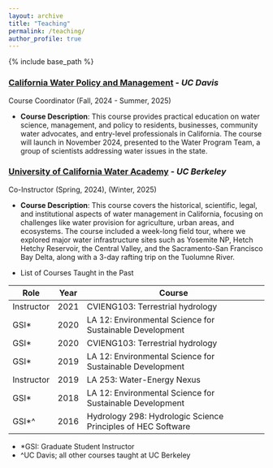```yaml
---
layout: archive
title: "Teaching"
permalink: /teaching/
author_profile: true
---
```


{% include base_path %}

<!--
### [Introduction to Spatial Analysis for Environmental Sciences (ERTH 660)](https://catalog.csuchico.edu/courses/erth/) - _CSU Chico_
Instructor (Spring, 2026)
* **Course Description**: Foundational GIS for environmental applications—spatial data models (vector/raster), coordinate systems and projections, data acquisition/cleaning, cartography, and core spatial analyses (overlay, proximity, terrain). Hands-on labs using GIS tools with case studies from California watersheds.

### [Introduction to Climate Change (ERTH 104)](https://catalog.csuchico.edu/courses/erth/)  - _CSU Chico_
Instructor (Spring, 2026)
* **Course Description**: Scientific basis of climate change—energy balance, greenhouse gases, observations and models, scenarios—and impacts on water resources, extreme events, ecosystems, and society. Emphasis on mitigation and adaptation, quantitative labs, and clear communication.
-->

### [California Water Policy and Management](https://watermanagement.ucdavis.edu/californiawatercourse) - _UC Davis_
Course Coordinator (Fall, 2024 - Summer, 2025)
*	**Course Description**:
This course provides practical education on water science, management, and policy to residents, businesses, community water advocates, and entry-level professionals in California. The course will launch in November 2024, presented to the Water Program Team, a group of scientists addressing water issues in the state.

### [University of California Water Academy](https://live-coeqwal-ca.pantheon.berkeley.edu/uc-water-academy/) - _UC Berkeley_
Co-Instructor (Spring, 2024), (Winter, 2025)
*	**Course Description**:
This course covers the historical, scientific, legal, and institutional aspects of water management in California, focusing on challenges like water provision for agriculture, urban areas, and ecosystems. The course included a week-long field tour, where we explored major water infrastructure sites such as Yosemite NP, Hetch Hetchy Reservoir, the Central Valley, and the Sacramento-San Francisco Bay Delta, along with a 3-day rafting trip on the Tuolumne River.

* List of Courses Taught in the Past

| Role             | Year   | Course                                                       |
| --------         | ------ | ------------------------------------------------------------ |
| Instructor       | 2021   | CVIENG103: Terrestrial hydrology                             |
| GSI*             | 2020   | LA 12: Environmental Science for Sustainable Development     |
| GSI*             | 2020   | CVIENG103: Terrestrial hydrology                             |
| GSI*             | 2019   | LA 12: Environmental Science for Sustainable Development     |
| Instructor       | 2019   | LA 253: Water-Energy Nexus                                   |
| GSI*             | 2018   | LA 12: Environmental Science for Sustainable Development     |
| GSI*^            | 2016   | Hydrology 298: Hydrologic Science Principles of HEC Software |

* *GSI: Graduate Student Instructor
* ^UC Davis; all other courses taught at UC Berkeley
